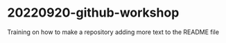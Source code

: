 # 20220920-github-workshop
Training on how to make a repository
adding more text to the README file
